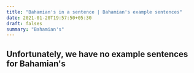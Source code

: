 ```yaml
---
title: "Bahamian's in a sentence | Bahamian's example sentences"
date: 2021-01-20T19:57:50+05:30
draft: falses
summary: "Bahamian's"
---
```

## Unfortunately, we have no example sentences for Bahamian's                 
